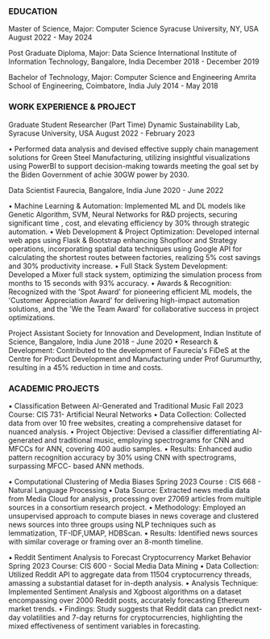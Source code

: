 ### EDUCATION
Master of Science, Major: Computer Science
Syracuse University, NY, USA
August 2022 - May 2024

Post Graduate Diploma, Major: Data Science
International Institute of Information Technology, Bangalore, India
December 2018 - December 2019

Bachelor of Technology, Major: Computer Science and Engineering Amrita School of Engineering, Coimbatore, India 
July 2014 - May 2018

### WORK EXPERIENCE & PROJECT
Graduate Student Researcher (Part Time)
Dynamic Sustainability Lab, Syracuse University, USA
August 2022 - February 2023

• Performed data analysis and devised effective supply chain management solutions for Green Steel Manufacturing, utilizing
insightful visualizations using PowerBI to support decision-making towards meeting the goal set by the Biden Government of achie 30GW power by 2030.

Data Scientist
Faurecia, Bangalore, India
June 2020 - June 2022 
  
  • Machine Learning & Automation: Implemented ML and DL models like Genetic Algorithm, SVM, Neural Networks for
  R&D projects, securing significant time , cost, and elevating efficiency by 30% through strategic automation.
  • Web Development & Project Optimization: Developed internal web apps using Flask & Bootstrap enhancing Shopfloor
  and Strategy operations, incorporating spatial data techniques using Google API for calculating the shortest routes
  between factories, realizing 5% cost savings and 30% productivity increase.
  • Full Stack System Development: Developed a Mixer full stack system, optimizing the simulation process from months to
  15 seconds with 93% accuracy.
  • Awards & Recognition: Recognized with the 'Spot Award' for pioneering efficient ML models, the 'Customer Appreciation Award' for delivering high-impact automation solutions, and the 'We the Team Award' for collaborative success in project optimizations.

Project Assistant
Society for Innovation and Development, Indian Institute of Science, Bangalore, India
June 2018 - June 2020 
• Research & Development: Contributed to the development of Faurecia's FiDeS at the Centre for Product Development and Manufacturing under Prof Gurumurthy, resulting in a 45% reduction in time and costs.

### ACADEMIC PROJECTS
▪ Classification Between AI-Generated and Traditional Music 
Fall 2023 
Course: CIS 731- Artificial Neural Networks
  • Data Collection: Collected data from over 10 free websites, creating a comprehensive dataset for nuanced analysis.
  • Project Objective: Devised a classifier differentiating AI-generated and traditional music, employing spectrograms for CNN and MFCCs for ANN, covering 400 audio samples.
  • Results: Enhanced audio pattern recognition accuracy by 30% using CNN with spectrograms, surpassing MFCC- based ANN methods.
  
▪ Computational Clustering of Media Biases 
Spring 2023 
Course : CIS 668 - Natural Language Processing
  • Data Source: Extracted news media data from Media Cloud for analysis, processing over 27069 articles from multiple sources in a consortium research project.
  • Methodology: Employed an unsupervised approach to compute biases in news coverage and clustered news sources into three groups using NLP techniques such as lemmatization, TF-IDF,UMAP, HDBScan.
  • Results: Identified news sources with similar coverage or framing over an 8-month timeline.
  
▪ Reddit Sentiment Analysis to Forecast Cryptocurrency Market Behavior 
Spring 2023 
Course: CIS 600 - Social Media Data Mining
  • Data Collection: Utilized Reddit API to aggregate data from 11504 cryptocurrency threads, amassing a substantial dataset for in-depth analysis.
  • Analysis Technique: Implemented Sentiment Analysis and Xgboost algorithms on a dataset encompassing over 2000 Reddit posts, accurately forecasting Ethereum market trends.
  • Findings: Study suggests that Reddit data can predict next-day volatilities and 7-day returns for cryptocurrencies, highlighting the mixed effectiveness of sentiment variables in forecasting.



